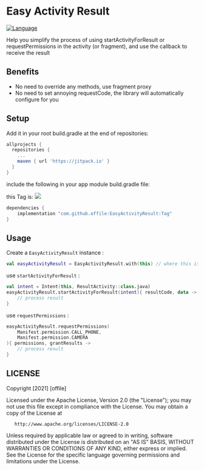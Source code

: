 Easy Activity Result
===================
[![Language](https://img.shields.io/badge/compatible-java%20%7C%20kotlin-brightgreen.svg)](https://www.github.com/offile/EasyActivityResult)

Help you simplify the process of using startActivityForResult 
or requestPermissions in the activity (or fragment), and use the callback to receive the result

## Benefits

- No need to override any methods, use fragment proxy
- No need to set annoying requestCode, the library will automatically configure for you

## Setup

Add it in your root build.gradle at the end of repositories:

```gradle
allprojects {
  repositories {
    ...
    maven { url 'https://jitpack.io' }
  }
}
```

include the following in your app module build.gradle file:

this Tag is:
[![](https://jitpack.io/v/offile/EasyActivityResult.svg)](https://jitpack.io/#offile/EasyActivityResult)

```gradle
dependencies {
    implementation "com.github.offile:EasyActivityResult:Tag"
}
```

## Usage

Create a `EasyActivityResult` instance :
```kotlin
val easyActivityResult = EasyActivityResult.with(this) // where this is an Activity or Fragment instance
```

use `startActivityForResult` :
```kotlin
val intent = Intent(this, ResultActivity::class.java)
easyActivityResult.startActivityForResult(intent){ resultCode, data ->
    // process result
}
```

use `requestPermissions` :
```kotlin
easyActivityResult.requestPermissions(
    Manifest.permission.CALL_PHONE,
    Manifest.permission.CAMERA
){ permissions, grantResults ->
    // process result
}
```

## LICENSE

   Copyright [2021] [offile]

   Licensed under the Apache License, Version 2.0 (the "License");
   you may not use this file except in compliance with the License.
   You may obtain a copy of the License at

       http://www.apache.org/licenses/LICENSE-2.0

   Unless required by applicable law or agreed to in writing, software
   distributed under the License is distributed on an "AS IS" BASIS,
   WITHOUT WARRANTIES OR CONDITIONS OF ANY KIND, either express or implied.
   See the License for the specific language governing permissions and
   limitations under the License.
